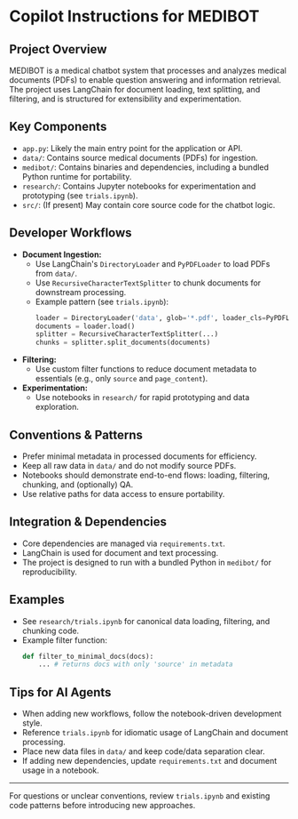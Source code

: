# Copilot Instructions for MEDIBOT

## Project Overview
MEDIBOT is a medical chatbot system that processes and analyzes medical documents (PDFs) to enable question answering and information retrieval. The project uses LangChain for document loading, text splitting, and filtering, and is structured for extensibility and experimentation.

## Key Components
- `app.py`: Likely the main entry point for the application or API.
- `data/`: Contains source medical documents (PDFs) for ingestion.
- `medibot/`: Contains binaries and dependencies, including a bundled Python runtime for portability.
- `research/`: Contains Jupyter notebooks for experimentation and prototyping (see `trials.ipynb`).
- `src/`: (If present) May contain core source code for the chatbot logic.

## Developer Workflows
- **Document Ingestion:**
  - Use LangChain's `DirectoryLoader` and `PyPDFLoader` to load PDFs from `data/`.
  - Use `RecursiveCharacterTextSplitter` to chunk documents for downstream processing.
  - Example pattern (see `trials.ipynb`):
    ```python
    loader = DirectoryLoader('data', glob='*.pdf', loader_cls=PyPDFLoader)
    documents = loader.load()
    splitter = RecursiveCharacterTextSplitter(...)
    chunks = splitter.split_documents(documents)
    ```
- **Filtering:**
  - Use custom filter functions to reduce document metadata to essentials (e.g., only `source` and `page_content`).
- **Experimentation:**
  - Use notebooks in `research/` for rapid prototyping and data exploration.

## Conventions & Patterns
- Prefer minimal metadata in processed documents for efficiency.
- Keep all raw data in `data/` and do not modify source PDFs.
- Notebooks should demonstrate end-to-end flows: loading, filtering, chunking, and (optionally) QA.
- Use relative paths for data access to ensure portability.

## Integration & Dependencies
- Core dependencies are managed via `requirements.txt`.
- LangChain is used for document and text processing.
- The project is designed to run with a bundled Python in `medibot/` for reproducibility.

## Examples
- See `research/trials.ipynb` for canonical data loading, filtering, and chunking code.
- Example filter function:
    ```python
    def filter_to_minimal_docs(docs):
        ... # returns docs with only 'source' in metadata
    ```

## Tips for AI Agents
- When adding new workflows, follow the notebook-driven development style.
- Reference `trials.ipynb` for idiomatic usage of LangChain and document processing.
- Place new data files in `data/` and keep code/data separation clear.
- If adding new dependencies, update `requirements.txt` and document usage in a notebook.

---
For questions or unclear conventions, review `trials.ipynb` and existing code patterns before introducing new approaches.

